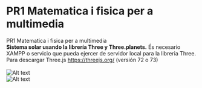 # PR1 Matematica i fisica per a multimedia
PR1 Matematica i fisica per a multimedia<br>
<strong> Sistema solar usando la librería Three y Three.planets.</strong> És necesario XAMPP o servicio que pueda ejercer de servidor local para la libreria Three.<br>
Para descargar Three.js https://threejs.org/ (versión 72 o 73)<br><br> 
![Alt text](https://cloud.githubusercontent.com/assets/14861253/21196792/48afc342-c239-11e6-985e-ba1aa3e45120.png)<br>
![Alt text](https://cloud.githubusercontent.com/assets/14861253/21196798/514d62c0-c239-11e6-825f-d7b31f117b45.png)<br>
